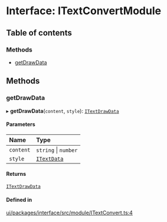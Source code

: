 # Interface: ITextConvertModule

## Table of contents

### Methods

- [getDrawData](ITextConvertModule.md#getdrawdata)

## Methods

### getDrawData

▸ **getDrawData**(`content`, `style`): [`ITextDrawData`](ITextDrawData.md)

#### Parameters

| Name | Type |
| :------ | :------ |
| `content` | `string` \| `number` |
| `style` | [`ITextData`](ITextData.md) |

#### Returns

[`ITextDrawData`](ITextDrawData.md)

#### Defined in

[ui/packages/interface/src/module/ITextConvert.ts:4](https://github.com/leaferjs/leafer-ui/blob/d1253e2/packages/interface/src/module/ITextConvert.ts#L4)
